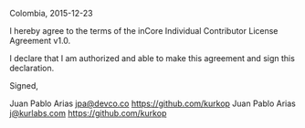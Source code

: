 Colombia, 2015-12-23

I hereby agree to the terms of the inCore Individual Contributor License
Agreement v1.0.

I declare that I am authorized and able to make this agreement and sign this
declaration.

Signed,

Juan Pablo Arias jpa@devco.co https://github.com/kurkop
Juan Pablo Arias j@kurlabs.com https://github.com/kurkop
